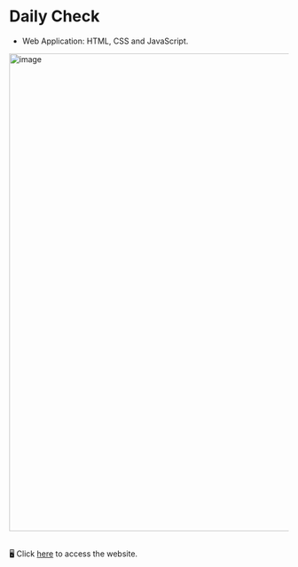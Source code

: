 # Daily Check 

- Web Application: HTML, CSS and JavaScript.

<img width="860" alt="image" src="https://github.com/user-attachments/assets/cd4d8f2d-fed2-4484-ab48-6ee00d19f70a">

<br>
<br>

🖥️ Click <a href="https://arianemoura.github.io/dailycheck/">here</a> to access the website.

